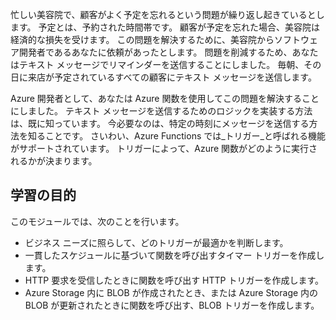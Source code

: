 忙しい美容院で、顧客がよく予定を忘れるという問題が繰り返し起きているとします。 予定とは、予約された時間帯です。 顧客が予定を忘れた場合、美容院は経済的な損失を受けます。 この問題を解決するために、美容院からソフトウェア開発者であるあなたに依頼があったとします。 問題を削減するため、あなたはテキスト メッセージでリマインダーを送信することにしました。 毎朝、その日に来店が予定されているすべての顧客にテキスト メッセージを送信します。

Azure 開発者として、あなたは Azure 関数を使用してこの問題を解決することにしました。 テキスト メッセージを送信するためのロジックを実装する方法は、既に知っています。 今必要なのは、特定の時刻にメッセージを送信する方法を知ることです。 さいわい、Azure Functions では_トリガー_と呼ばれる機能がサポートされています。 トリガーによって、Azure 関数がどのように実行されるかが決まります。

## <a name="learning-objectives"></a>学習の目的

このモジュールでは、次のことを行います。

- ビジネス ニーズに照らして、どのトリガーが最適かを判断します。
- 一貫したスケジュールに基づいて関数を呼び出すタイマー トリガーを作成します。
- HTTP 要求を受信したときに関数を呼び出す HTTP トリガーを作成します。
- Azure Storage 内に BLOB が作成されたとき、または Azure Storage 内の BLOB が更新されたときに関数を呼び出す、BLOB トリガーを作成します。
